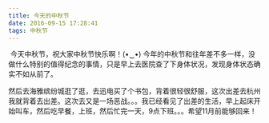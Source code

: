 ```yaml
---
title: 今天的中秋节
date: 2016-09-15 17:28:41
tags: 中秋节
---
```


​    今天中秋节，祝大家中秋节快乐啊！(•‿•) 今年的中秋节和往年差不多一样，没做什么特别的值得纪念的事情，只是早上去医院查了下身体状况，发现身体状态确实不如从前了。

​    然后去海雅缤纷城逛了逛，去迅电买了个书包，背着很轻很舒服，这次出差去杭州我就背着去出差。这次去又是一场恶战。。。我已经看见了出差的生活，早上起床开始叫车，然后吃早餐，上班，然后忙完一天，9点下班。。。希望11月前能够回来！

​    

​    